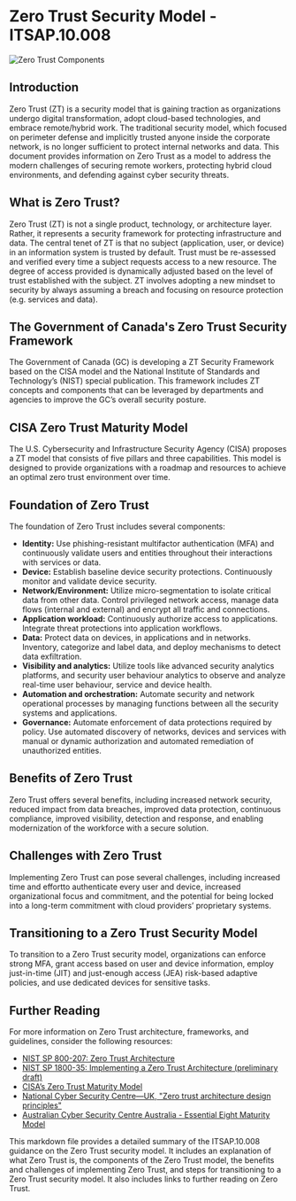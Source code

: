 # Zero Trust Security Model - ITSAP.10.008

![Zero Trust Components](https://showme.redstarplugin.com/s/EWyt4Xik)

## Introduction

Zero Trust (ZT) is a security model that is gaining traction as organizations undergo digital transformation, adopt cloud-based technologies, and embrace remote/hybrid work. The traditional security model, which focused on perimeter defense and implicitly trusted anyone inside the corporate network, is no longer sufficient to protect internal networks and data. This document provides information on Zero Trust as a model to address the modern challenges of securing remote workers, protecting hybrid cloud environments, and defending against cyber security threats.

## What is Zero Trust?

Zero Trust (ZT) is not a single product, technology, or architecture layer. Rather, it represents a security framework for protecting infrastructure and data. The central tenet of ZT is that no subject (application, user, or device) in an information system is trusted by default. Trust must be re-assessed and verified every time a subject requests access to a new resource. The degree of access provided is dynamically adjusted based on the level of trust established with the subject. ZT involves adopting a new mindset to security by always assuming a breach and focusing on resource protection (e.g. services and data).

## The Government of Canada's Zero Trust Security Framework

The Government of Canada (GC) is developing a ZT Security Framework based on the CISA model and the National Institute of Standards and Technology’s (NIST) special publication. This framework includes ZT concepts and components that can be leveraged by departments and agencies to improve the GC’s overall security posture.

## CISA Zero Trust Maturity Model

The U.S. Cybersecurity and Infrastructure Security Agency (CISA) proposes a ZT model that consists of five pillars and three capabilities. This model is designed to provide organizations with a roadmap and resources to achieve an optimal zero trust environment over time.

## Foundation of Zero Trust

The foundation of Zero Trust includes several components:

- **Identity:** Use phishing-resistant multifactor authentication (MFA) and continuously validate users and entities throughout their interactions with services or data.
- **Device:** Establish baseline device security protections. Continuously monitor and validate device security.
- **Network/Environment:** Utilize micro-segmentation to isolate critical data from other data. Control privileged network access, manage data flows (internal and external) and encrypt all traffic and connections.
- **Application workload:** Continuously authorize access to applications. Integrate threat protections into application workflows.
- **Data:** Protect data on devices, in applications and in networks. Inventory, categorize and label data, and deploy mechanisms to detect data exfiltration.
- **Visibility and analytics:** Utilize tools like advanced security analytics platforms, and security user behaviour analytics to observe and analyze real-time user behaviour, service and device health.
- **Automation and orchestration:** Automate security and network operational processes by managing functions between all the security systems and applications.
- **Governance:** Automate enforcement of data protections required by policy. Use automated discovery of networks, devices and services with manual or dynamic authorization and automated remediation of unauthorized entities.

## Benefits of Zero Trust

Zero Trust offers several benefits, including increased network security, reduced impact from data breaches, improved data protection, continuous compliance, improved visibility, detection and response, and enabling modernization of the workforce with a secure solution.

## Challenges with Zero Trust

Implementing Zero Trust can pose several challenges, including increased time and effortto authenticate every user and device, increased organizational focus and commitment, and the potential for being locked into a long-term commitment with cloud providers’ proprietary systems.

## Transitioning to a Zero Trust Security Model

To transition to a Zero Trust security model, organizations can enforce strong MFA, grant access based on user and device information, employ just-in-time (JIT) and just-enough access (JEA) risk-based adaptive policies, and use dedicated devices for sensitive tasks.

## Further Reading

For more information on Zero Trust architecture, frameworks, and guidelines, consider the following resources:

- [NIST SP 800-207: Zero Trust Architecture](https://nvlpubs.nist.gov/nistpubs/SpecialPublications/NIST.SP.800-207.pdf)
- [NIST SP 1800-35: Implementing a Zero Trust Architecture (preliminary draft)](https://www.nccoe.nist.gov/projects/building-blocks/zero-trust-architecture)
- [CISA’s Zero Trust Maturity Model](https://www.cisa.gov/zero-trust)
- [National Cyber Security Centre—UK, "Zero trust architecture design principles"](https://www.ncsc.gov.uk/guidance/zero-trust-architecture-design-principles)
- [Australian Cyber Security Centre Australia - Essential Eight Maturity Model](https://www.cyber.gov.au/acsc/view-all-content/publications/essential-eight-maturity-model)

This markdown file provides a detailed summary of the ITSAP.10.008 guidance on the Zero Trust security model. It includes an explanation of what Zero Trust is, the components of the Zero Trust model, the benefits and challenges of implementing Zero Trust, and steps for transitioning to a Zero Trust security model. It also includes links to further reading on Zero Trust.
